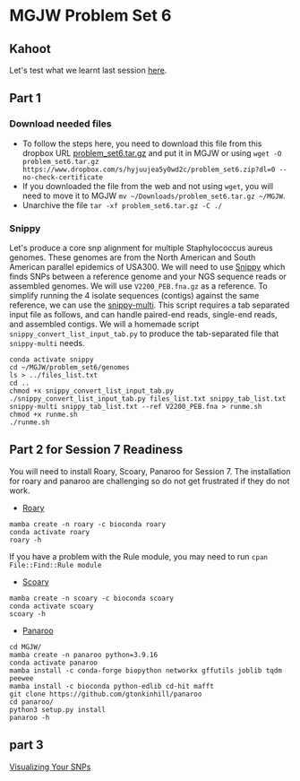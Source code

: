# MGJW Problem Set 6

## Kahoot
Let's test what we learnt last session [here](htt).

## Part 1
### Download needed files
* To follow the steps here, you need to download this file from this dropbox URL [problem_set6.tar.gz](https://www.dropbox.com/s/hyjuujea5y0wd2c/problem_set6.zip?dl=0) and put it in MGJW or using `wget -O problem_set6.tar.gz https://www.dropbox.com/s/hyjuujea5y0wd2c/problem_set6.zip?dl=0 --no-check-certificate`
* If you downloaded the file from the web and not using `wget`, you will need to move it to MGJW `mv ~/Downloads/problem_set6.tar.gz ~/MGJW`.
* Unarchive the file `tar -xf problem_set6.tar.gz -C ./`

### Snippy
Let's produce a core snp alignment for multiple Staphylococcus aureus genomes. These genomes are from the North American and South American parallel epidemics of USA300. We will need to use [Snippy](https://github.com/tseemann/snippy) which finds SNPs between a reference genome and your NGS sequence reads or assembled genomes. We will use `V2200_PEB.fna.gz` as a reference. To simplify running the 4 isolate sequences (contigs) against the same reference, we can use the [snippy-multi](https://github.com/tseemann/snippy#using-snippy-multi). This script requires a tab separated input file as follows, and can handle paired-end reads, single-end reads, and assembled contigs. We will a homemade script `snippy_convert_list_input_tab.py` to produce the tab-separated file that `snippy-multi` needs.

```
conda activate snippy
cd ~/MGJW/problem_set6/genomes
ls > ../files_list.txt
cd ..
chmod +x snippy_convert_list_input_tab.py
./snippy_convert_list_input_tab.py files_list.txt snippy_tab_list.txt
snippy-multi snippy_tab_list.txt --ref V2200_PEB.fna > runme.sh
chmod +x runme.sh
./runme.sh
```

## Part 2 for Session 7 Readiness
You will need to install Roary, Scoary, Panaroo for Session 7. The installation for roary and panaroo are challenging so do not get frustrated if they do not work.

* [Roary](https://github.com/sanger-pathogens/Roary)
```
mamba create -n roary -c bioconda roary
conda activate roary
roary -h
```
If you have a problem with the Rule module, you may need to run `cpan File::Find::Rule module`

* [Scoary](https://github.com/AdmiralenOla/Scoary)
```
mamba create -n scoary -c bioconda scoary
conda activate scoary
scoary -h
```
* [Panaroo](https://gtonkinhill.github.io/panaroo/#/)
```
cd MGJW/
mamba create -n panaroo python=3.9.16
conda activate panaroo
mamba install -c conda-forge biopython networkx gffutils joblib tqdm peewee
mamba install -c bioconda python-edlib cd-hit mafft
git clone https://github.com/gtonkinhill/panaroo
cd panaroo/
python3 setup.py install
panaroo -h
```
## part 3
[Visualizing Your SNPs](https://github.com/ahmedmagds/Microbial-Genomics-Journey-Workshop-2023/blob/main/snipit.md)
